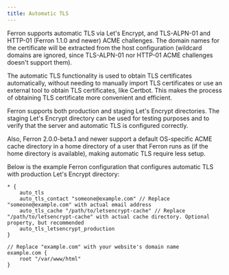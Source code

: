 ```yaml
---
title: Automatic TLS
---
```


Ferron supports automatic TLS via Let's Encrypt, and TLS-ALPN-01 and HTTP-01 (Ferron 1.1.0 and newer) ACME challenges. The domain names for the certificate will be extracted from the host configuration (wildcard domains are ignored, since TLS-ALPN-01 nor HTTP-01 ACME challenges doesn't support them).

The automatic TLS functionality is used to obtain TLS certificates automatically, without needing to manually import TLS certificates or use an external tool to obtain TLS certificates, like Certbot. This makes the process of obtaining TLS certificate more convenient and efficient.

Ferron supports both production and staging Let's Encrypt directories. The staging Let's Encrypt directory can be used for testing purposes and to verify that the server and automatic TLS is configured correctly.

Also, Ferron 2.0.0-beta.1 and newer support a default OS-specific ACME cache directory in a home directory of a user that Ferron runs as (if the home directory is available), making automatic TLS require less setup.

Below is the example Ferron configuration that configures automatic TLS with production Let's Encrypt directory:

```kdl
* {
    auto_tls
    auto_tls_contact "someone@example.com" // Replace "someone@example.com" with actual email address
    auto_tls_cache "/path/to/letsencrypt-cache" // Replace "/path/to/letsencrypt-cache" with actual cache directory. Optional property, but recommended
    auto_tls_letsencrypt_production
}

// Replace "example.com" with your website's domain name
example.com {
    root "/var/www/html"
}
```

